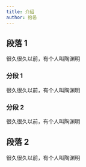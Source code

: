 ```yaml
---
title: 介绍
author: 拾邑
---
```


## 段落 1

很久很久以前，有个人叫陶渊明

### 分段 1

很久很久以前，有个人叫陶渊明

### 分段 2

很久很久以前，有个人叫陶渊明

## 段落 2

很久很久以前，有个人叫陶渊明
